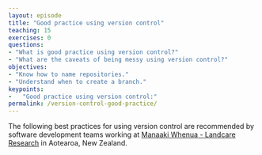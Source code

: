 ```yaml
---
layout: episode
title: "Good practice using version control"
teaching: 15
exercises: 0
questions:
- "What is good practice using version control?"
- "What are the caveats of being messy using version control?"
objectives:
- "Know how to name repositories."
- "Understand when to create a branch."
keypoints:
-   "Good practice using version control:"
permalink: /version-control-good-practice/
---
```


The following best practices for using version control are recommended by software development teams working at [Manaaki Whenua - Landcare Research](https://www.landcareresearch.co.nz/home) in Aotearoa, New Zealand.
